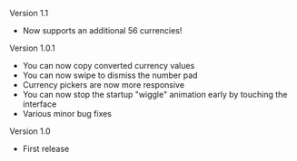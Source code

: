 Version 1.1

- Now supports an additional 56 currencies!

Version 1.0.1

- You can now copy converted currency values
- You can now swipe to dismiss the number pad
- Currency pickers are now more responsive
- You can now stop the startup "wiggle" animation early by touching the interface
- Various minor bug fixes

Version 1.0

- First release